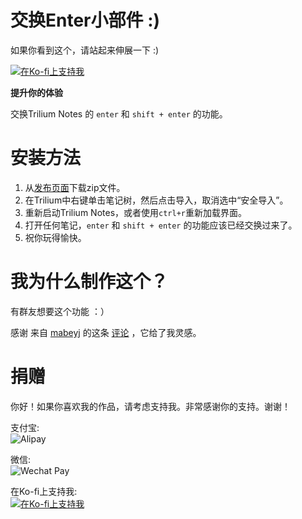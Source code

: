 # 交换Enter小部件 :)

如果你看到这个，请站起来伸展一下 :)

[![在Ko-fi上支持我](https://ko-fi.com/img/githubbutton_sm.svg)](https://ko-fi.com/nriver)

**提升你的体验**

交换Trilium Notes 的 `enter` 和 `shift + enter` 的功能。

# 安装方法

1. 从[发布页面](https://github.com/Nriver/swap-enter-widget/releases)下载zip文件。
2. 在Trilium中右键单击笔记树，然后点击导入，取消选中“安全导入”。
3. 重新启动Trilium Notes，或者使用`ctrl+r`重新加载界面。
4. 打开任何笔记，`enter` 和 `shift + enter` 的功能应该已经交换过来了。
5. 祝你玩得愉快。

# 我为什么制作这个？

有群友想要这个功能 ：）

感谢 来自 [mabeyj](https://github.com/mabeyj) 的这条 [评论](https://github.com/zadam/trilium/issues/4402#issuecomment-1802792643) ，它给了我灵感。

# 捐赠

你好！如果你喜欢我的作品，请考虑支持我。非常感谢你的支持。谢谢！

支付宝:  
![Alipay](https://github.com/Nriver/trilium-translation/raw/main/docs/alipay.png)

微信:  
![Wechat Pay](https://github.com/Nriver/trilium-translation/raw/main/docs/wechat_pay.png)

在Ko-fi上支持我:  
[![在Ko-fi上支持我](https://ko-fi.com/img/githubbutton_sm.svg)](https://ko-fi.com/nriver)
